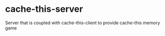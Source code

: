 # cache-this-server

Server that is coupled with cache-this-client to provide cache-this memory game